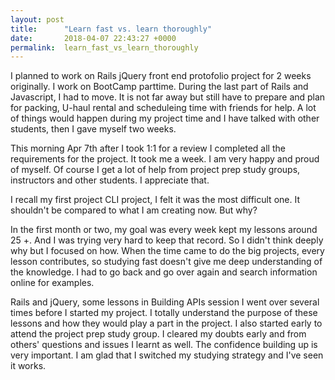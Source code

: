 ```yaml
---
layout: post
title:      "Learn fast vs. learn thoroughly"
date:       2018-04-07 22:43:27 +0000
permalink:  learn_fast_vs_learn_thoroughly
---
```



I planned to work on Rails jQuery front end protofolio project for 2 weeks originally. I work on BootCamp parttime. 
During the last part of Rails and Javascript, I had to move. It is not far away but still have to prepare and plan 
for packing, U-haul rental and scheduleing time with friends for help. A lot of things would happen during my project time and I have talked with other students, then I gave myself two weeks.

This morning Apr 7th after I took 1:1 for a review I completed all the requirements for the project. It took me a week. I am very happy and proud of myself. Of course I get a lot of help from project prep study groups, instructors and other students. I appreciate that.

I recall my first project CLI project, I felt it was the most difficult one. It shouldn't be compared to what I am creating now. But why?

In the first month or two, my goal was every week kept my lessons around 25 +. And I was trying very hard to keep that record. So I didn't think deeply why but I focused on how. When the time came to do the big projects, every lesson contributes, so studying fast doesn't give me deep understanding of the knowledge. I had to go back and go over again and search information online for examples. 

Rails and jQuery, some lessons in Building APIs session I went over several times before I started my project. I totally understand the purpose of these lessons and how they would play a part in the project. I also started early to attend the project prep study group. I cleared my doubts early and from others' questions and issues I learnt as well. The confidence building up is very important. I am glad that I switched my studying strategy and I've seen it works. 

